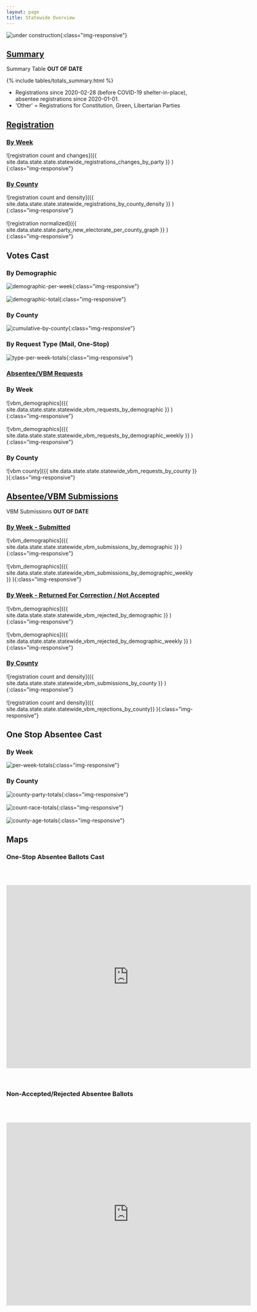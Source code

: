 ```yaml
---
layout: page
title: Statewide Overview
---
```


![under construction](assets/images/mamagnolia_acresunderconstruction.gif){:class="img-responsive"}

## [Summary](#summary)

Summary Table **OUT OF DATE**

{% include tables/totals_summary.html %}

- Registrations since 2020-02-28 (before COVID-19 shelter-in-place), absentee
  registrations since 2020-01-01.
- 'Other' = Registrations for Constitution, Green, Libertarian Parties

## [Registration](#registrations)

### [By Week](#registrations)

![registration count and changes]({{ site.data.state.state.statewide_registrations_changes_by_party }} ){:class="img-responsive"}


### [By County](#counties)

![registration count and density]({{ site.data.state.state.statewide_registrations_by_county_density }} ){:class="img-responsive"}
<br/><br/>
![registration normalized]({{ site.data.state.state.party_new_electorate_per_county_graph }} ){:class="img-responsive"}


## Votes Cast

### By Demographic

![demographic-per-week](assets/images/accepted/demographic-cumulative-totals.png){:class="img-responsive"}
<br/><br/>
![demographic-total](assets/images/accepted/demographic-per-week-totals.png){:class="img-responsive"}


### By County

![cumulative-by-county](assets/images/accepted/cumulative-by-county-party.png){:class="img-responsive"}


### By Request Type (Mail, One-Stop)

![type-per-week-totals](assets/images/accepted/type-per-week-totals.png){:class="img-responsive"}


### [Absentee/VBM Requests](#absentee)

### By Week

![vbm_demographics]({{ site.data.state.state.statewide_vbm_requests_by_demographic }} ){:class="img-responsive"}
<br/><br/>
![vbm_demographics]({{ site.data.state.state.statewide_vbm_requests_by_demographic_weekly }} ){:class="img-responsive"}


### By County

![vbm county]({{ site.data.state.state.statewide_vbm_requests_by_county }} ){:class="img-responsive"}


## [Absentee/VBM Submissions](#submissions)

VBM Submissions **OUT OF DATE**

### [By Week - Submitted](#submitted-by-week)

![vbm_demographics]({{ site.data.state.state.statewide_vbm_submissions_by_demographic }} ){:class="img-responsive"}
<br/><br/>
![vbm_demographics]({{ site.data.state.state.statewide_vbm_submissions_by_demographic_weekly }} ){:class="img-responsive"}


### [By Week - Returned For Correction / Not Accepted](#rejected-by-week)

![vbm_demographics]({{ site.data.state.state.statewide_vbm_rejected_by_demographic }} ){:class="img-responsive"}
<br/><br/>
![vbm_demographics]({{ site.data.state.state.statewide_vbm_rejected_by_demographic_weekly }} ){:class="img-responsive"}


### [By County](#submitted-by-county)

![registration count and density]({{ site.data.state.state.statewide_vbm_submissions_by_county }} ){:class="img-responsive"}
<br/><br/>
![registration count and density]({{ site.data.state.state.statewide_vbm_rejections_by_county}} ){:class="img-responsive"}


## One Stop Absentee Cast

### By Week

![per-week-totals](assets/images/one-stop/per-week-totals.png){:class="img-responsive"}


### By County

![county-party-totals](assets/images/one-stop/county-party-totals.png){:class="img-responsive"}
<br/><br/>
![count-race-totals](assets/images/one-stop/county-race-totals.png){:class="img-responsive"}
<br/><br/>
![county-age-totals](assets/images/one-stop/county-age-totals.png){:class="img-responsive"}


## Maps

### One-Stop Absentee Ballots Cast

<br/><br/>
<div style="text-align:center">
    <iframe src="https://www.google.com/maps/d/embed?mid=1tP3laEdwClVXR8j8QFNwipqjyYa8elV8" width="640" height="480" frameborder="0" style="border:0;" allowfullscreen="" align="middle">
    </iframe>
</div>
<br/><br/>

### Non-Accepted/Rejected Absentee Ballots

<br/><br/>
<div style="text-align:center">
    <iframe src="https://www.google.com/maps/d/embed?mid=1NHW6B1paxD1RAwbMWKakli-H-P9H5nto" width="640" height="480" frameborder="0" style="border:0;" allowfullscreen="" align="middle">
    </iframe>
</div>
<br/><br/>
